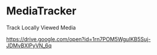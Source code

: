 # MediaTracker
Track Locally Viewed Media

https://drive.google.com/open?id=1rn7POM5WguIKB5Suj-JDMvBXlPyVN_6q
